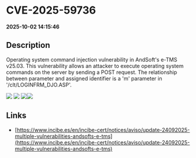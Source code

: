 # CVE-2025-59736

**2025-10-02 14:15:46**

## Description
Operating system command injection vulnerability in AndSoft's e-TMS v25.03. This vulnerability allows an attacker to execute operating system commands on the server by sending a POST request. The relationship between parameter and assigned identifier is a 'm' parameter in '/clt/LOGINFRM_DJO.ASP'.

![](https://img.shields.io/static/v1?label=Score&message=9.3&color=red)
![](https://img.shields.io/static/v1?label=Severity&message=CRITICAL&color=red)
![](https://img.shields.io/static/v1?label=CWE&message=RCE&color=green)![](https://img.shields.io/static/v1?label=CWE&message=RCE&color=green)

## Links
- [https://www.incibe.es/en/incibe-cert/notices/aviso/update-24092025-multiple-vulnerabilities-andsofts-e-tms](https://www.incibe.es/en/incibe-cert/notices/aviso/update-24092025-multiple-vulnerabilities-andsofts-e-tms)
